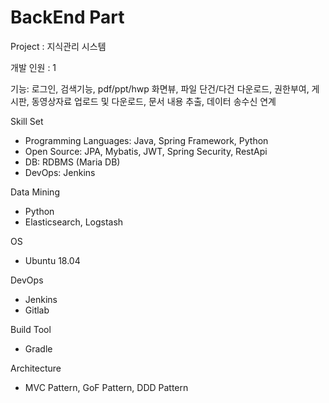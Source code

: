 # BackEnd Part 

Project : 지식관리 시스템 

개발 인원 : 1 

기능: 로그인, 검색기능, pdf/ppt/hwp 화면뷰, 파일 단건/다건 다운로드, 권한부여, 게시판, 동영상자료 업로드 및 다운로드, 문서 내용 추출, 데이터 송수신 연계

Skill Set
- Programming Languages: Java, Spring Framework, Python
- Open Source: JPA, Mybatis, JWT, Spring Security, RestApi
- DB: RDBMS (Maria DB)
- DevOps: Jenkins

  
Data Mining
- Python
- Elasticsearch, Logstash


OS 
- Ubuntu 18.04


DevOps 
- Jenkins
- Gitlab


Build Tool
- Gradle


Architecture
- MVC Pattern, GoF Pattern, DDD Pattern
